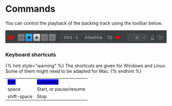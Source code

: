 # Commands

You can control the playback of the backing track using the toolbar below.

![](../.gitbook/assets/MusicControlToolbar.png)

### Keyboard shortcuts

{% hint style="warning" %}
The shortcuts are given for Windows and Linux. Some of them might need to be adapted for Mac.
{% endhint %}

|                                                 |                                                     |
| ----------------------------------------------- | --------------------------------------------------- |
| <mark style="background-color:blue;">Key</mark> | <mark style="background-color:blue;">Command</mark> |
| space                                           | Start, or pause/resume                              |
| shift-space                                     | Stop                                                |


